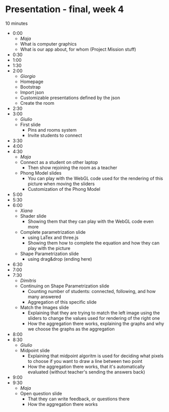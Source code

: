 # Presentation - final, week 4

10 minutes

* 0:00
  * _Maja_
  * What is computer graphics
  * What is our app about, for whom (Project Mission stuff)
* 0:30
* 1:00
* 1:30
* 2:00
  * _Giorgio_
  * Homepage
  * Bootstrap
  * Import json
  * Customizable presentations defined by the json
  * Create the room
* 2:30
* 3:00
  * _Giulio_
  * First slide
    * Pins and rooms system
    * Invite students to connect
* 3:30
* 4:00
* 4:30
  * _Maja_
  * Connect as a student on other laptop
    * Then show rejoining the room as a teacher
  * Phong Model slides
    * You can play with the WebGL code used for the rendering of this picture when moving the sliders
    * Customization of the Phong Model
* 5:00
* 5:30
* 6:00
  * _Xiana_
  * Shader slide
    * Showing them that they can play with the WebGL code even more
  * Complete parametrization slide
    * using LaTex and three.js
    * Showing them how to complete the equation and how they can play with the picture
  * Shape Parametrization slide
    * using drag&drop (ending here)
* 6:30
* 7:00
* 7:30
  * _Dimitris_
  * Continuing on Shape Parametrization slide
    * Counting number of students: connected, following, and how many answered
    * Aggregation of this specific slide
  * Match the Images slide
    * Explaining that they are trying to match the left image using the sliders to change the values used for rendering of the right one
    * How the aggregation there works, explaining the graphs and why we choose the graphs as the aggregation
* 8:00
* 8:30
  * _Giulio_
  * Midpoint slide
    * Explaining that midpoint algoritm is used for deciding what pixels to choose if you want to draw a line between two point
    * How the aggregation there works, that it's automatically evaluated (without teacher's sending the answers back)
* 9:00
* 9:30
  * _Maja_
  * Open question slide
    * That they can write feedback, or questions there
    * How the aggregation there works
